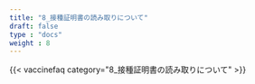 ```yaml
---
title: "8_接種証明書の読み取りについて"
draft: false
type : "docs"
weight : 8
---
```


{{< vaccinefaq category="8_接種証明書の読み取りについて" >}}